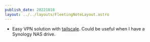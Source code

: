 ```yaml
---
publish_date: 20221018    
layout: ../../layouts/FleetingNoteLayout.astro
---
```


- Easy VPN solution with [tailscale](https://tailscale.com/). Could be useful when I have a Synology NAS drive.
